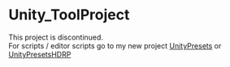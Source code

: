 # Unity_ToolProject

This project is discontinued. <br>
For scripts / editor scripts go to my new project [UnityPresets](https://github.com/MarcelvanDuijnDev/UnityPresets) or [UnityPresetsHDRP](https://github.com/MarcelvanDuijnDev/UnityPresetsHDRP)
